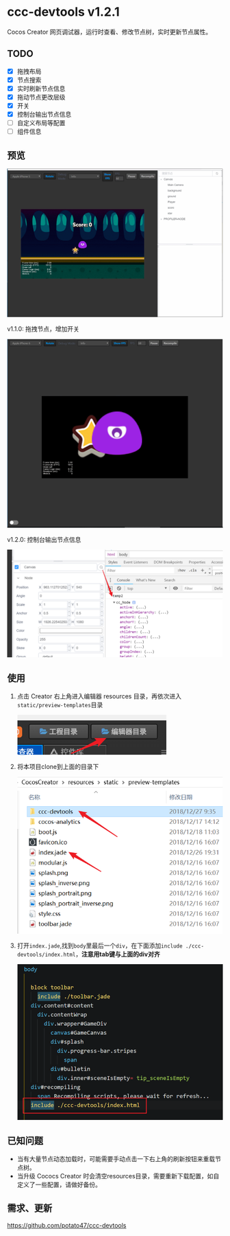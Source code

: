 # ccc-devtools v1.2.1
Cocos Creator 网页调试器，运行时查看、修改节点树，实时更新节点属性。

## TODO

- [x] 拖拽布局
- [x] 节点搜索
- [x] 实时刷新节点信息
- [x] 拖动节点更改层级
- [x] 开关
- [x] 控制台输出节点信息
- [ ] 自定义布局等配置
- [ ] 组件信息

## 预览

![preview](./screenshots/preview.gif)

v1.1.0: 拖拽节点，增加开关

![t5](./screenshots/t4.gif)

v1.2.0: 控制台输出节点信息

![t6](./screenshots/t5.png)

## 使用

1. 点击 Creator 右上角进入编辑器 resources 目录，再依次进入`static/preview-templates`目录

   ![t1](./screenshots/t1.png)

2. 将本项目clone到上面的目录下

   ![t2](./screenshots/t2.png)

3. 打开`index.jade`,找到`body`里最后一个`div`，在下面添加`include ./ccc-devtools/index.html`，**注意用tab键与上面的div对齐**

   ![t3](./screenshots/t3.png)


## 已知问题

- 当有大量节点动态加载时，可能需要手动点击一下右上角的刷新按钮来重载节点树。
- 当升级 Cococs Creator 时会清空resources目录，需要重新下载配置，如自定义了一些配置，请做好备份。

## 需求、更新

https://github.com/potato47/ccc-devtools